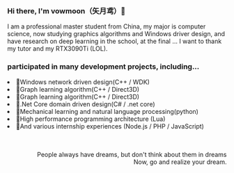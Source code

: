 <h3>Hi there, I'm vowmoon（矢月鸢）🌙</h3>
<p>I am a professional master student from China, my major is computer science, now studying graphics algorithms and Windows driver design, and have research on deep learning in the school, at the final ... I want to thank my tutor and my RTX3090Ti (LOL).</p>
<h3>participated in many development projects, including...</h3>
<li>🍒Windows network driven design(C++ / WDK) </li>
<li>🍒Graph learning algorithm(C++ / Direct3D) </li>
<li>🍒Graph learning algorithm(C++ / Direct3D) </li>
<li>🥞.Net Core domain driven design(C# / .net core) </li>
<li>🐷Mechanical learning and natural language processing(python) </li>
<li>🍉High performance programming architecture (Lua) </li>
<li>🍉And various internship experiences (Node.js / PHP / JavaScript) </li>
<br>
<br>
<p align="right">People always have dreams, but don't think about them in dreams
<br>Now, go and realize your dream.</p>
